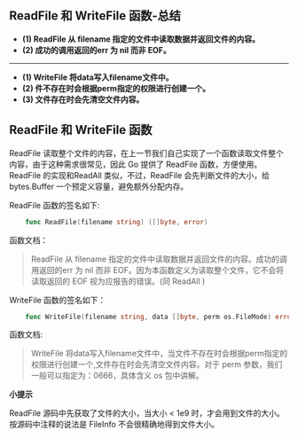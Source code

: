 ## ReadFile 和 WriteFile 函数-总结

- **(1) ReadFile 从 filename 指定的文件中读取数据并返回文件的内容。**
- **(2) 成功的调用返回的err 为 nil 而非 EOF。**

---------------------------------

- **(1) WriteFile 将data写入filename文件中。**
- **(2) 件不存在时会根据perm指定的权限进行创建一个。**
- **(3) 文件存在时会先清空文件内容。**

## ReadFile 和 WriteFile 函数

ReadFile 读取整个文件的内容，在上一节我们自己实现了一个函数读取文件整个内容，由于这种需求很常见，因此 Go 提供了 ReadFile 函数，方便使用。ReadFile 的实现和ReadAll 类似，不过，ReadFile 会先判断文件的大小，给 bytes.Buffer 一个预定义容量，避免额外分配内存。

ReadFile 函数的签名如下:

```go
    func ReadFile(filename string) ([]byte, error)
```

函数文档：

> ReadFile 从 filename 指定的文件中读取数据并返回文件的内容。成功的调用返回的err 为 nil 而非 EOF。因为本函数定义为读取整个文件，它不会将读取返回的 EOF 视为应报告的错误。(同 ReadAll )

WriteFile 函数的签名如下：

```go
    func WriteFile(filename string, data []byte, perm os.FileMode) error
```

函数文档:

> WriteFile 将data写入filename文件中，当文件不存在时会根据perm指定的权限进行创建一个,文件存在时会先清空文件内容。对于 perm 参数，我们一般可以指定为：0666，具体含义 os 包中讲解。

**小提示**

ReadFile 源码中先获取了文件的大小，当大小 < 1e9 时，才会用到文件的大小。按源码中注释的说法是 FileInfo 不会很精确地得到文件大小。
